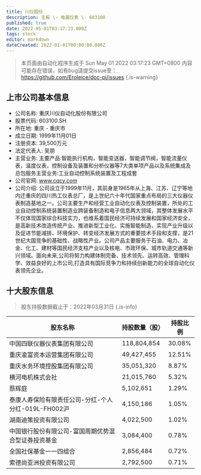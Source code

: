 ```yaml
---
title: 川仪股份
description: 主板 \- 电器仪表 \- 603100
published: true
date: 2022-05-01T03:17:23.000Z
tags: stock
editor: markdown
dateCreated: 2022-01-01T00:00:00.000Z
---
```


> 本页面由自动化程序生成于 Sun May 01 2022 03:17:23 GMT+0800
> 内容可能存在错误，如有bug请提交issue至：https://github.com/Eroleice/doc-pi/issues
{.is-warning}

## 上市公司基本信息
- 公司名称: 重庆川仪自动化股份有限公司
- 股票代码: 603100.SH
- 所在地: 重庆 - 重庆市
- 成立日期: 1999年11月01日
- 注册资本: 39,500万元
- 法定代表人: 吴朋
- 主营业务: 主要产品:智能执行机构，智能变送器，智能调节阀，智能流量仪表，温度仪表，控制设备及装置和分析仪器等7大类单项产品以及系统集成及总包服务主营业务:工业自动控制系统装置及工程成套
- 公司官网: www.cqcy.com
- 公司介绍: 公司设立于1999年11月，其前身是1965年从上海、江苏、辽宁等地内迁重庆的四川热工仪表总厂，是上世纪六十年代国家重点布局的三大仪器仪表制造基地之一。公司主要生产和经营工业自动化仪表及控制装置，所处的工业自动控制系统装置制造业跨装备制造和电子信息两大领域，其整体发展水平不仅体现国家综合科技实力，也维系着国民经济可持续发展和国家经济安全，是高新技术改造传统产业、推进新型工业化、实施智能制造、实现产业升级以及促进节能减排、环境保护、转变经济发展方式的重要技术手段和支撑，是21世纪大国竞争的基础性、战略性产业。公司产品主要服务于石油、电力、冶金、化工、建材等国民经济支柱产业以及核电、市政环保、城市轨道交通等新兴领域。面向未来,公司将努力构建体制完备、技术领先、运转高效、管理科学、效益良好的上市公司,打造具有国际竞争力和持续创新能力的全球自动化仪表领先企业。


## 十大股东信息
> 股东持股数据截止于：2022年03月31日
{.is-info}

| 股东名称 | 持股数量（股） | 持股比例 |
| --- | --- | --- |
| 中国四联仪器仪表集团有限公司 | 118,804,854 | 30.08% |
| 重庆渝富资本运营集团有限公司 | 49,427,455 | 12.51% |
| 重庆水务环境控股集团有限公司 | 35,051,320 | 8.87% |
| 横河电机株式会社 | 21,015,760 | 5.32% |
| 蔡辉庭 | 5,102,651 | 1.29% |
| 泰康人寿保险有限责任公司-分红-个人分红-019L-FH002沪 | 4,150,186 | 1.05% |
| 湖南迪策投资有限公司 | 4,022,500 | 1.02% |
| 中国银行股份有限公司-富国周期优势混合型证券投资基金 | 3,084,400 | 0.78% |
| 全国社保基金一一四组合 | 2,856,484 | 0.72% |
| 索德尚亚洲投资有限公司 | 2,792,500 | 0.71% |




